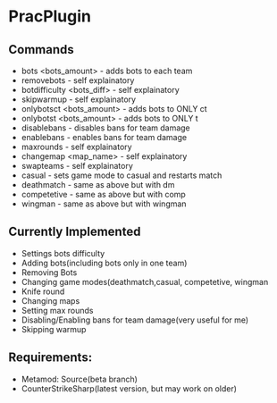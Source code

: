 # PracPlugin


## Commands
- bots <bots_amount> - adds bots to each team
- removebots - self explainatory
- botdifficulty <bots_diff> - self explainatory
- skipwarmup - self explainatory
- onlybotsct <bots_amount> - adds bots to ONLY ct
- onlybotst <bots_amount> - adds bots to ONLY t
- disablebans - disables bans for team damage
- enablebans - enables bans for team damage
- maxrounds <rounds> - self explainatory
- changemap <map_name> - self explainatory
- swapteams - self explainatory
- casual - sets game mode to casual and restarts match
- deathmatch - same as above but with dm
- competetive - same as above but with comp
- wingman - same as above but with wingman

## Currently Implemented
- Settings bots difficulty
- Adding bots(including bots only in one team)
- Removing Bots
- Changing game modes(deathmatch,casual, competetive, wingman
- Knife round
- Changing maps
- Setting max rounds
- Disabling/Enabling bans for team damage(very useful for me)
- Skipping warmup

## Requirements:
- Metamod: Source(beta branch)
- CounterStrikeSharp(latest version, but may work on older)

